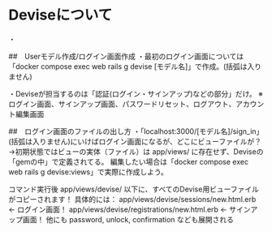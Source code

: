# Deviseについて
・


##　Userモデル作成/ログイン画面作成
・最初のログイン画面については
  「docker compose exec web rails g devise [モデル名]」で作成。(括弧は入りません)

・Deviseが担当するのは「認証(ログイン・サインアップ)などの部分」だけ。
  ※ログイン画面、サインアップ画面、パスワードリセット、ログアウト、アカウント編集画面

##　ログイン画面のファイルの出し方
・「localhost:3000/[モデル名]/sign_in」(括弧は入りません)にいけばログイン画面になるが、どこにビューファイルが？
  →初期状態ではビューの実体（ファイル）は app/views/ に存在せず、Deviseの「gemの中」で定義されてる。
  編集したい場合は「docker compose exec web rails g devise:views」で実際に作成しよう。

  コマンド実行後
    app/views/devise/ 以下に、すべてのDevise用ビューファイルがコピーされます！
    具体的には：
      app/views/devise/sessions/new.html.erb ← ログイン画面！
      app/views/devise/registrations/new.html.erb ← サインアップ画面！
      他にも password, unlock, confirmation なども展開される

